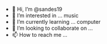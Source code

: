 - 👋 Hi, I’m @sandes19
- 👀 I’m interested in ... music
- 🌱 I’m currently learning ... computer
- 💞️ I’m looking to collaborate on ...
- 📫 How to reach me ...

<!---
sandes19/sandes19 is a ✨ special ✨ repository because its `README.md` (this file) appears on your GitHub profile.
You can click the Preview link to take a look at your changes.
--->
